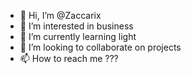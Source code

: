 - 👋 Hi, I’m @Zaccarix
- 👀 I’m interested in business
- 🌱 I’m currently learning light
- 💞️ I’m looking to collaborate on projects
- 📫 How to reach me ???

<!---
Zaccarix/Zaccarix is a ✨ special ✨ repository because its `README.md` (this file) appears on your GitHub profile.
You can click the Preview link to take a look at your changes.
--->
